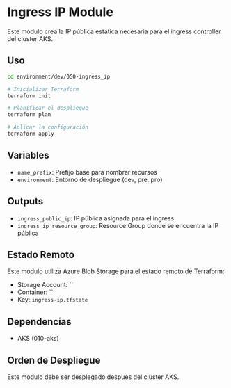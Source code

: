 # Ingress IP Module

Este módulo crea la IP pública estática necesaria para el ingress controller del cluster AKS.

## Uso

```bash
cd environment/dev/050-ingress_ip

# Inicializar Terraform
terraform init

# Planificar el despliegue
terraform plan

# Aplicar la configuración
terraform apply
```

## Variables

- `name_prefix`: Prefijo base para nombrar recursos
- `environment`: Entorno de despliegue (dev, pre, pro)

## Outputs

- `ingress_public_ip`: IP pública asignada para el ingress
- `ingress_ip_resource_group`: Resource Group donde se encuentra la IP pública

## Estado Remoto

Este módulo utiliza Azure Blob Storage para el estado remoto de Terraform:
- Storage Account: ``
- Container: ``
- Key: `ingress-ip.tfstate`

## Dependencias

- AKS (010-aks)

## Orden de Despliegue

Este módulo debe ser desplegado después del cluster AKS.
